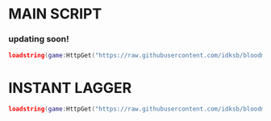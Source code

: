 # MAIN SCRIPT
### updating soon!
```lua
loadstring(game:HttpGet("https://raw.githubusercontent.com/idksb/bloodmoon-tycoon/main/script.lua", true))()
```

# INSTANT LAGGER
```lua
loadstring(game:HttpGet("https://raw.githubusercontent.com/idksb/bloodmoon-tycoon/main/instantlagger", true))()
```
